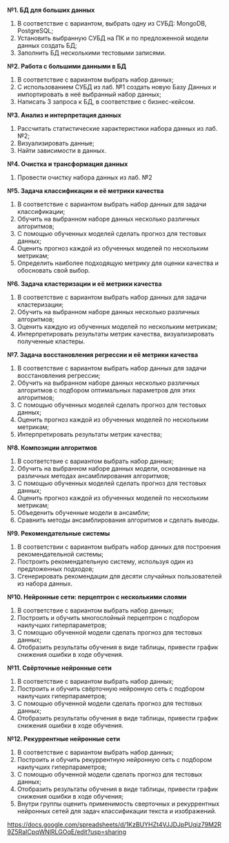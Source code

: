 **№1. БД для больших данных**
1.	В соответствие с вариантом, выбрать одну из СУБД: MongoDB, PostgreSQL;
2.	Установить выбранную СУБД на ПК и по предложенной модели данных создать БД;
3.	Заполнить БД несколькими тестовыми записями.

**№2. Работа с большими данными в БД**
1.	В соответствие с вариантом выбрать набор данных;
2.  С использованием СУБД из лаб. №1 создать новую Базу Данных и импортировать в неё выбранный набор данных;
2.	Написать 3 запроса к БД, в соответствие с бизнес-кейсом.

**№3. Анализ и интерпретация данных**
1.  Рассчитать статистические характеристики набора данных из лаб. №2;
2.	Визуализировать данные;
3.  Найти зависимости в данных.

**№4. Очистка и трансформация данных**
1.  Провести очистку набора данных из лаб. №2

**№5. Задача классификации и её метрики качества**
1.	В соответствие с вариантом выбрать набор данных для задачи классификации;
2.	Обучить на выбранном наборе данных несколько различных алгоритмов;
3.	С помощью обученных моделей сделать прогноз для тестовых данных;
4.	Оценить прогноз каждой из обученных моделей по нескольким метрикам;
5.  Определить наиболее подходящую метрику для оценки качества и обосновать свой выбор.

**№6. Задача кластеризации и её метрики качества**
1.	В соответствие с вариантом выбрать набор данных для задачи кластеризации;
2.	Обучить на выбранном наборе данных несколько различных алгоритмов;
3.	Оценить каждую из обученных моделей по нескольким метрикам;
4.	Интерпретировать результаты метрик качества, визуализировать полученные кластеры.

**№7. Задача восстановления регрессии и её метрики качества**
1.	В соответствие с вариантом выбрать набор данных для задачи восстановления регрессии;
2.	Обучить на выбранном наборе данных несколько различных алгоритмов с подбором оптимальных параметров для этих алгоритмов;
3.	С помощью обученных моделей сделать прогноз для тестовых данных;
4.	Оценить прогноз каждой из обученных моделей по нескольким метрикам; 
5.	Интерпретировать результаты метрик качества;

**№8. Композиции алгоритмов**
1.	В соответствие с вариантом выбрать набор данных;
2.  Обучить на выбранном наборе данных модели, основанные на различных методах ансамблирования алгоритмов;
3.	С помощью обученных моделей сделать прогноз для тестовых данных;
4.  Оценить прогноз каждой из обученных моделей по нескольким метрикам;
5.  Объеденить обученные модели в ансамбли;
6.	Сравнить методы ансамблирования алгоритмов и сделать выводы.

**№9. Рекомендательные системы**
1.	В соответствии с вариантом выбрать набор данных для построения рекомендательной системы;
2.	Построить рекомендательную систему, используя один из предложенных подходов;
3.	Сгенерировать рекомендации для десяти случайных пользователей из набора данных.

**№10. Нейронные сети: перцептрон с несколькими слоями**
1.	В соответствие с вариантом выбрать набор данных;
2.	Построить и обучить многослойный перцептрон с подбором наилучших гиперпараметров;
3.  С помощью обученной модели сделать прогноз для тестовых данных;
4.	Отобразить результаты обучения в виде таблицы, привести график снижения ошибки в ходе обучения.
 
**№11. Свёрточные нейронные сети**
1.	В соответствие с вариантом выбрать набор данных;
2.	Построить и обучить свёрточную нейронную сеть с подбором наилучших гиперпараметров;
3.  С помощью обученной модели сделать прогноз для тестовых данных;
4.	Отобразить результаты обучения в виде таблицы, привести график снижения ошибки в ходе обучения.

**№12. Рекуррентные нейронные сети**
1.	В соответствие с вариантом выбрать набор данных;
2.	Построить и обучить рекуррентную нейронную сеть с подбором наилучших гиперпараметров;
3.  С помощью обученной модели сделать прогноз для тестовых данных;
4.	Отобразить результаты обучения в виде таблицы, привести график снижения ошибки в ходе обучения;
5.	Внутри группы оценить применимость сверточных и рекуррентных нейронных сетей для задач классификации текста и изображений.

https://docs.google.com/spreadsheets/d/1KzBUYHZt4VJJDJpPUqiz79M2R9Z5RaICpqWNlRLGOqE/edit?usp=sharing
